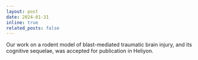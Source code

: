 ```yaml
---
layout: post
date: 2024-01-31
inline: true
related_posts: false
---
```


Our work on a rodent model of blast-mediated traumatic brain injury, and its cognitive sequelae, was accepted for publication in Heliyon.